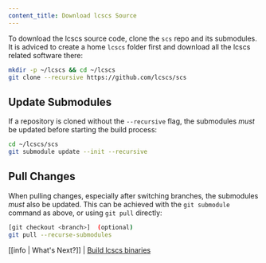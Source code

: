 ```yaml
---
content_title: Download lcscs Source
---
```


To download the lcscs source code, clone the `scs` repo and its submodules. It is adviced to create a home `lcscs` folder first and download all the lcscs related software there:

```sh
mkdir -p ~/lcscs && cd ~/lcscs
git clone --recursive https://github.com/lcscs/scs
```

## Update Submodules

If a repository is cloned without the `--recursive` flag, the submodules *must* be updated before starting the build process:

```sh
cd ~/lcscs/scs
git submodule update --init --recursive
```

## Pull Changes

When pulling changes, especially after switching branches, the submodules *must* also be updated. This can be achieved with the `git submodule` command as above, or using `git pull` directly:

```sh
[git checkout <branch>]  (optional)
git pull --recurse-submodules
```

[[info | What's Next?]]
| [Build lcscs binaries](02_build-lcscs-binaries.md)
